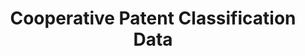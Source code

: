 ---
bigquery: https://console.cloud.google.com/bigquery?p=patents-public-data&d=cpc&page=dataset
citation: '“Cooperative Patent Classification” by the EPO and USPTO, for public use. '
contributors: EPO, USPTO
cost: None
description: Cooperative Patent Classification Data contains the scheme and definitions
  of the Cooperative Patent Classification system for classifying patent documents.
  The CPC is the result of a partnership between the EPO and the USPTO in their joint
  effort to develop a common, internationally compatible classification system for
  technical documents, in particular patent publications, which will be used by both
  offices in the patent granting process
documentation: https://www.cooperativepatentclassification.org/cpcSchemeAndDefinitions
last_edit: 04/12/2022, 01:56:29
location: https://www.cooperativepatentclassification.org/index
maintained_by: USPTO, EPO
schema_fields:
- title_part
- applicationReferences
- parents
- titlePart
- ipcConcordant
- childGroups
- residual_references
- glossary
- dateRevised
- level
- informativeReferences
- application_references
- informative_references
- breakdown_code
- ipc_concordant
- status
- synonyms
- symbol
- sizeCache
- children
- breakdownCode
- additional_only
- not_allocatable
- limitingReferences
- title_full
- notAllocatable
- limiting_references
- date_revised
- titleFull
- definition
- child_groups
- residualReferences
shortname: cooperative_patent_classification
tags:
- patents
- science
title: Cooperative Patent Classification Data
uuid: 984374a7-16e9-4b35-9445-458daceb01bf
---